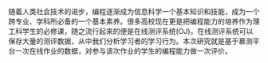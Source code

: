 随着人类社会技术的进步，编程逐渐成为信息科学一个基本知识和技能，成为一个跨专业、学科所必备的一个基本素养。很多高校现在更是把编程能力的培养作为理工科学生的必修课，随之流行起来的便是在线测评系统(OJ)。在线测评系统可以保存大量的测评数据，从中我们分析学习者的学习行为。本次研究就是基于慕测平台一次在线作业的数据，对参与该次作业的学生的编程能力做一次评价。